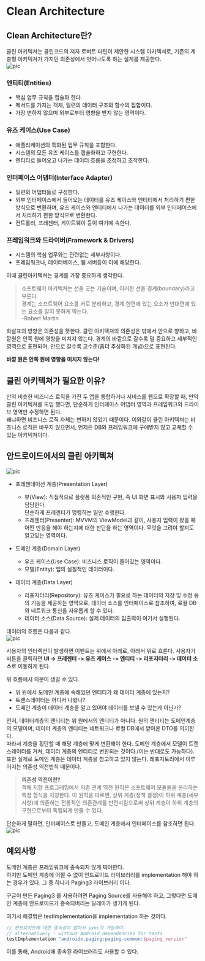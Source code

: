 **Clean Architecture**
==================

## **Clean Architecture란?**

클린 아키텍쳐는 클린코드의 저자 로버트 마틴이 제안한 시스템 아키텍쳐로, 기존의 계층형 아키텍쳐가 가지던 의존성에서 벗어나도록 하는 설계를 제공한다.   
![pic](https://img1.daumcdn.net/thumb/R1280x0/?scode=mtistory2&fname=https%3A%2F%2Fblog.kakaocdn.net%2Fdn%2FDQemw%2FbtrstXaQlp3%2F2KZbouOuLYQXeMOIfCIKC0%2Fimg.jpg)   
### 엔티티(Entities)
- 핵심 업무 규칙을 캡슐화 한다.
- 메서드를 가지는 객체, 일련의 데이터 구조와 함수의 집합이다.
- 가장 변하지 않으며 외부로부터 영향을 받지 않는 영역이다.
### 유즈 케이스(Use Case)
- 애플리케이션의 특화된 업무 규칙을 포함한다.
- 시스템의 모든 유즈 케이스를 캡슐화하고 구현한다.
- 엔티티로 들어오고 나가는 데이터 흐름을 조정하고 조작한다.
### 인터페이스 어댑터(Interface Adapter)
- 일련의 어댑터들로 구성한다.
- 외부 인터페이스에서 들어오는 데이터를 유즈 케이스와 엔티티에서 처리하기 편한 방식으로 변환하며, 유즈 케이스와 엔티티에서 나가는 데이터를 외부 인터페이스에서 처리하기 편한 방식으로 변환한다.
- 컨트롤러, 프레젠터, 게이트웨이 등이 여기에 속한다.
### 프레임워크와 드라이버(Framework & Drivers)
- 시스템의 핵심 업무와는 관련없는 세부사항이다.
- 프레임워크나, 데이터베이스, 웹 서버등이 이에 해당한다.

이때 클린아키텍쳐는 경계를 가장 중요하게 생각한다.
>소프트웨어 아키텍쳐는 선을 긋는 기술이며, 이러한 선을 경계(boundary)라고 부른다.   
경계는 소프트웨어 요소를 서로 분리하고, 경계 한편에 있는 요소가 반대편에 있는 요소를 알지 못하게 막는다.   
 -Robert Martin

 화살표의 방향은 의존성을 뜻한다. 클린 아키텍쳐의 의존성은 밖에서 안으로 향하고, 바깥원은 안쪽 원에 영향을 미치지 않는다. 경계의 바깥으로 갈수록 덜 중요하고 세부적인 영역으로 표현되며, 안으로 갈수록 고수준(좀더 추상화된 개념)으로 표현된다.   

 **바깥 원은 안쪽 원에 영향을 미치지 않는다!**

 ## **클린 아키텍쳐가 필요한 이유?**
 만약 비슷한 비즈니스 로직을 가진 두 앱을 통합하거나 서비스를 웹으로 확장할 때, 만약 클린 아키텍쳐를 도입 했다면, 단순하게 인터페이스 어댑터 영역과 프레임워크와 드라이브 영역만 수정하면 된다.   
 왜냐하면 비즈니스 로직 자체는 변하지 않았기 때문이다. 이와같이 클린 아키텍쳐는 비즈니스 로직은 바꾸지 않으면서, 언제든 DB와 프레임워크에 구애받지 않고 교체할 수 있는 아키텍쳐이다.   

## **안드로이드에서의 클린 아키텍쳐**

![pic](https://image.toast.com/aaaadh/real/2022/techblog/02%282%29.png)   
- 프레젠테이션 계층(Presentation Layer)
    - 뷰(View): 직접적으로 플랫폼 의존적인 구현, 즉 UI 화면 표시와 사용자 입력을 담당한다.   
    단순하게 프레젠터가 명령하는 일만 수행한다.
    - 프레젠터(Presenter): MVVM의 ViewModel과 같이, 사용자 입력이 왔을 때 어떤 반응을 해야 하는지에 대한 판단을 하는 영역이다. 무엇을 그려야 할지도 알고있는 영역이다.

- 도메인 계층(Domain Layer)
    - 유즈 케이스(Use Case): 비즈니스 로직이 들어있는 영역이다.
    - 모델(Entity): 앱의 실질적인 데이터이다.

- 데이터 계층(Data Layer)
    - 리포지터리(Repository): 유즈 케이스가 필요로 하는 데이터의 저장 및 수정 등의 기능을 제공하는 영역으로, 데이터 소스를 인터페이스로 참조하여, 로컬 DB와 네트워크 통신을 자유롭게 할 수 있다.
    - 데이터 소스(Data Source): 실제 데이터의 입출력이 여기서 실행된다.

데이터의 흐름은 다음과 같다.   
![pic](https://img1.daumcdn.net/thumb/R1280x0/?scode=mtistory2&fname=https%3A%2F%2Fblog.kakaocdn.net%2Fdn%2FPJTRL%2Fbtq8IgnyP7P%2FUiDj9o89fYDn0kJKUkleHk%2Fimg.jpg)   

사용자의 인터렉션이 발생하면 이벤트는 위에서 아래로, 아래서 위로 흐른다. 사용자가 버튼을 클릭하면 **UI -> 프레젠터 -> 유즈 케이스 -> 엔티티 -> 리포지터리 -> 데이터 소스**로 이동하게 된다.   

위 흐름에서 의문이 생길 수 있다.
- 위 원에서 도메인 계층에 속해있던 엔티티가 왜 데이터 계층에 있는지?
- 트랜스레이터는 어디서 나왔나?
- 도메인 계층이 데이터 계층을 알고 있어야 데이터를 보낼 수 있는게 아닌가?

먼저, 데이터계층의 엔티티는 위 원에서의 엔티티가 아니다. 원의 엔티티는 도메인계층의 모델이며, 데이터 계층의 엔티티는 네트워크나 로컬 DB에서 받아온 DTO를 의미한다.   
따라서 계층을 횡단할 때 해당 계층에 맞게 변환해야 한다. 도메인 계층에서 모델이 트랜스레이터를 거쳐, 데이터 계층의 엔티티로 변환되는 것이다.(이는 반대로도 가능하다).   
또한 실제로 도메인 계층은 데이터 계층을 참고하고 있지 않는다. 레포지토리에서 이루어지는 의존성 역전법칙 때문이다.
>**의존성 역전이란?**   
객체 지향 프로그래밍에서 의존 관계 역전 원칙은 소프트웨어 모듈들을 분리하는 특정 형식을 지칭한다. 이 원칙을 따르면, 상위 계층(정책 결정)이 하위 계층(세부 사항)에 의존하는 전통적인 의존관계를 반전시킴으로써 상위 계층이 하위 계층의 구현으로부터 독립되게 만들 수 있다.

단순하게 말하면, 인터페이스로 만들고, 도메인 계층에서 인터페이스를 참조하면 된다.   
![pic](https://image.toast.com/aaaadh/real/2022/techblog/04%283%29.png)   

## **예외사항**
도메인 계층은 프레임워크에 종속되지 않게 짜야한다.   
하지만 도메인 계층에 어쩔 수 없이 안드로이드 라이브러리를 implementation 해야 하는 경우가 있다. 그 중 하나가 Paging3 라이브러리 이다.   

구글이 만든 Paging3 를 사용하려면 Paging Source를 사용해야 하고, 그렇다면 도메인 계층에 안드로이드가 종속되버리는 딜레마가 생기게 된다.

여기서 해결법은 testImplementation을 implementation 하는 것이다.
```gradle
// 안드로이드에 대한 종속성이 없어서 sync가 가능하다.
// alternatively - without Android dependencies for tests
testImplementation "androidx.paging:paging-common:$paging_version"
```
이를 통해, Android에 종속된 라이브러리도 사용할 수 있다.